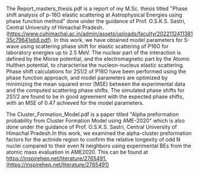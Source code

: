 The Report_masters_thesis.pdf is a report of my M.Sc. thesis titled "Phase shift analysis of p-16O elastic scattering at Astrophysical Energies using phase function method" done under the guidance of Prof. O.S.K.S. Sastri, Central University of Himachal Pradesh. (https://www.cuhimachal.ac.in/admin/assets/uploads/faculty/202211241138135c79641eb8.pdf).
In this work, we have obtained model parameters for S-wave using scattering phase shift for elastic scattering of P16O for laboratory energies up to 2.5 MeV. The nuclear part of the interaction is defined by the Morse potential, and the electromagnetic part by the Atomic Hulthen potential, to characterise the nucleon-nucleus elastic scattering. Phase shift calculations for 2S1/2 of P16O have been performed using the phase function approach, and model parameters are optimized by minimizing the mean squared error (MSE) between the experimental data and the computed scattering phase shifts. The simulated phase shifts for 2S1/2 are found to be in good agreement with the expected phase shifts, with an MSE of 0.47 achieved for the model parameters.



The Cluster_Formation_Model.pdf is a paper titled "Alpha preformation probability from Cluster Formation Model using AME-2020" which is also done under the guidance of Prof. O.S.K.S. Sastri, Central University of Himachal Pradesh.In this work, we examined the alpha-cluster preformation factors for the actinide region to confirm the relative longevity of odd N nuclei compared to their even N neighbors using experimental BEs from the atomic mass evaluation in AME2020. This can be found at https://inspirehep.net/literature/2765491.(https://inspirehep.net/literature/2765491)
